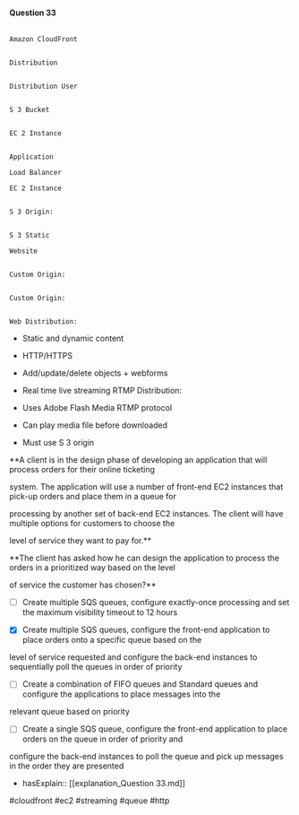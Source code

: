 #### Question  33


```

Amazon CloudFront

```


```

Distribution

```


```

Distribution User

```


```

S 3 Bucket

```


```

EC 2 Instance

```


```

Application

Load Balancer

EC 2 Instance

```


```

S 3 Origin:

```


```

S 3 Static

Website

```


```

Custom Origin:

```


```

Custom Origin:

```


```

Web Distribution:

```


- Static and dynamic content

- HTTP/HTTPS

- Add/update/delete objects + webforms

- Real time live streaming RTMP Distribution:

- Uses Adobe Flash Media RTMP protocol

- Can play media file before downloaded

- Must use S 3 origin


**A client is in the design phase of developing an application that will process orders for their online ticketing

system. The application will use a number of front-end EC2 instances that pick-up orders and place them in a queue for

processing by another set of back-end EC2 instances. The client will have multiple options for customers to choose the

level of service they want to pay for.**


**The client has asked how he can design the application to process the orders in a prioritized way based on the level

of service the customer has chosen?**


- [ ] Create multiple SQS queues, configure exactly-once processing and set the maximum visibility timeout to 12 hours


- [x] Create multiple SQS queues, configure the front-end application to place orders onto a specific queue based on the

level of service requested and configure the back-end instances to sequentially poll the queues in order of priority


- [ ] Create a combination of FIFO queues and Standard queues and configure the applications to place messages into the

relevant queue based on priority


- [ ] Create a single SQS queue, configure the front-end application to place orders on the queue in order of priority and

configure the back-end instances to poll the queue and pick up messages in the order they are presented



- hasExplain:: [[explanation_Question  33.md]]

#cloudfront #ec2 #streaming #queue #http 